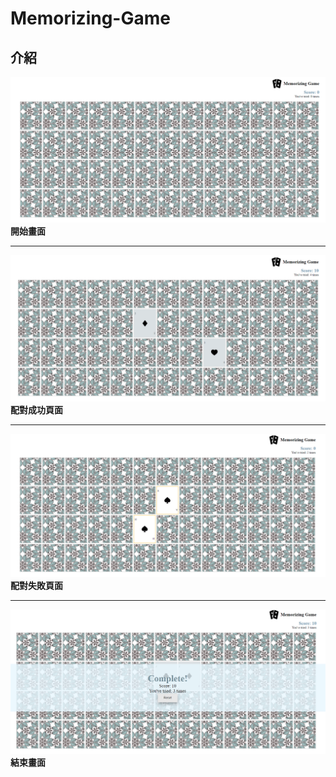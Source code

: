 # Memorizing-Game

## 介紹

![開始畫面](./public/開始畫面.png)
**開始畫面**
***
![配對成功](./public/配對成功.png)
**配對成功頁面**
***
![配對失敗](./public/配對失敗.png)
**配對失敗頁面**
***
![結束畫面](./public/結束畫面.png)
**結束畫面**


